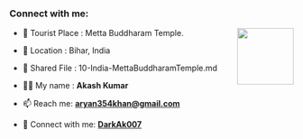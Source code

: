 ### Connect with me:

<img align="right" src="https://avatars3.githubusercontent.com/DarkAk007?size=100" width="100px;" alt=""/>

- 🌱 Tourist Place : Metta Buddharam Temple.
- 👯 Location : Bihar, India
- 📄 Shared File : 10-India-MettaBuddharamTemple.md

- 👨‍💻 My name : **Akash Kumar**
- 📫 Reach me: **aryan354khan@gmail.com**
- 🔭 Connect with me: **[DarkAk007](https://github.com/DarkAk007)**

<!-- Connect with me: **[RajkumarSony](https://github.com/RajkumarSony/)** -->
